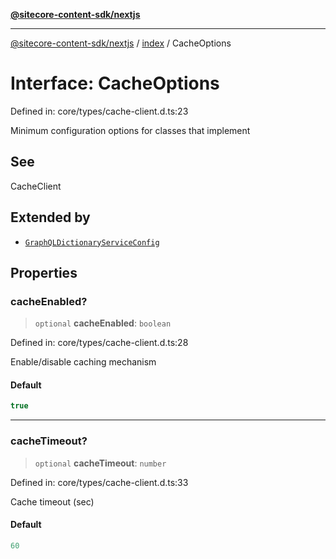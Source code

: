[**@sitecore-content-sdk/nextjs**](../../README.md)

***

[@sitecore-content-sdk/nextjs](../../README.md) / [index](../README.md) / CacheOptions

# Interface: CacheOptions

Defined in: core/types/cache-client.d.ts:23

Minimum configuration options for classes that implement

## See

CacheClient

## Extended by

- [`GraphQLDictionaryServiceConfig`](GraphQLDictionaryServiceConfig.md)

## Properties

### cacheEnabled?

> `optional` **cacheEnabled**: `boolean`

Defined in: core/types/cache-client.d.ts:28

Enable/disable caching mechanism

#### Default

```ts
true
```

***

### cacheTimeout?

> `optional` **cacheTimeout**: `number`

Defined in: core/types/cache-client.d.ts:33

Cache timeout (sec)

#### Default

```ts
60
```

